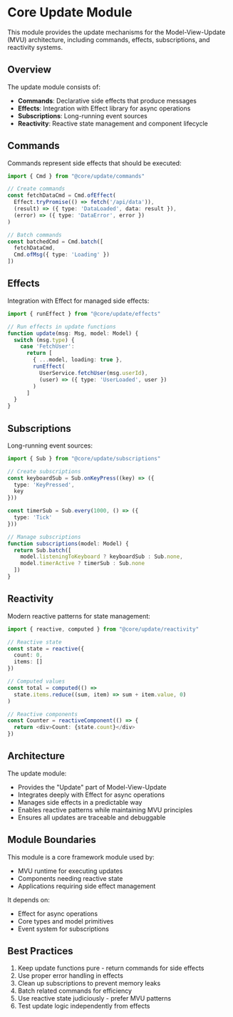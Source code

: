 # Core Update Module

This module provides the update mechanisms for the Model-View-Update (MVU) architecture, including commands, effects, subscriptions, and reactivity systems.

## Overview

The update module consists of:
- **Commands**: Declarative side effects that produce messages
- **Effects**: Integration with Effect library for async operations
- **Subscriptions**: Long-running event sources
- **Reactivity**: Reactive state management and component lifecycle

## Commands

Commands represent side effects that should be executed:

```typescript
import { Cmd } from "@core/update/commands"

// Create commands
const fetchDataCmd = Cmd.ofEffect(
  Effect.tryPromise(() => fetch('/api/data')),
  (result) => ({ type: 'DataLoaded', data: result }),
  (error) => ({ type: 'DataError', error })
)

// Batch commands
const batchedCmd = Cmd.batch([
  fetchDataCmd,
  Cmd.ofMsg({ type: 'Loading' })
])
```

## Effects

Integration with Effect for managed side effects:

```typescript
import { runEffect } from "@core/update/effects"

// Run effects in update functions
function update(msg: Msg, model: Model) {
  switch (msg.type) {
    case 'FetchUser':
      return [
        { ...model, loading: true },
        runEffect(
          UserService.fetchUser(msg.userId),
          (user) => ({ type: 'UserLoaded', user })
        )
      ]
  }
}
```

## Subscriptions

Long-running event sources:

```typescript
import { Sub } from "@core/update/subscriptions"

// Create subscriptions
const keyboardSub = Sub.onKeyPress((key) => ({
  type: 'KeyPressed',
  key
}))

const timerSub = Sub.every(1000, () => ({
  type: 'Tick'
}))

// Manage subscriptions
function subscriptions(model: Model) {
  return Sub.batch([
    model.listeningToKeyboard ? keyboardSub : Sub.none,
    model.timerActive ? timerSub : Sub.none
  ])
}
```

## Reactivity

Modern reactive patterns for state management:

```typescript
import { reactive, computed } from "@core/update/reactivity"

// Reactive state
const state = reactive({
  count: 0,
  items: []
})

// Computed values
const total = computed(() => 
  state.items.reduce((sum, item) => sum + item.value, 0)
)

// Reactive components
const Counter = reactiveComponent(() => {
  return <div>Count: {state.count}</div>
})
```

## Architecture

The update module:
- Provides the "Update" part of Model-View-Update
- Integrates deeply with Effect for async operations
- Manages side effects in a predictable way
- Enables reactive patterns while maintaining MVU principles
- Ensures all updates are traceable and debuggable

## Module Boundaries

This module is a core framework module used by:
- MVU runtime for executing updates
- Components needing reactive state
- Applications requiring side effect management

It depends on:
- Effect for async operations
- Core types and model primitives
- Event system for subscriptions

## Best Practices

1. Keep update functions pure - return commands for side effects
2. Use proper error handling in effects
3. Clean up subscriptions to prevent memory leaks
4. Batch related commands for efficiency
5. Use reactive state judiciously - prefer MVU patterns
6. Test update logic independently from effects